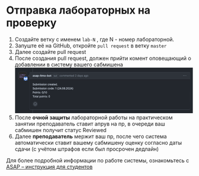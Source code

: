 # Отправка лабораторных на проверку

1. Создайте ветку с именем `lab-N` , где N - номер лабораторной.
2. Запуште её на GitHub, откройте `pull request` в ветку `master`
3. Далее создайте pull request
4. После создания pull request, должен прийти комент оповещающий о добавлении в систему вашего сабмишена
   ![submission-created-message](img/submission-created-message.png)
5. После **очной защиты** лабораторной работы на практическом занятии преподаватель ставит апрув на пр, в очереди ваш
   сабмишен получит статус Reviewed
6. Далее **преподаватель** мержит ваш пр, после чего система автоматически ставит вашему сабмишену оценку согласно даты
   сдачи (с учётом штрафов если был просрочен дедлайн)

Для более подробной информации по работе системы, ознакомьтесь
с [ASAP – инструкция для студентов](asap-student-guide.md)